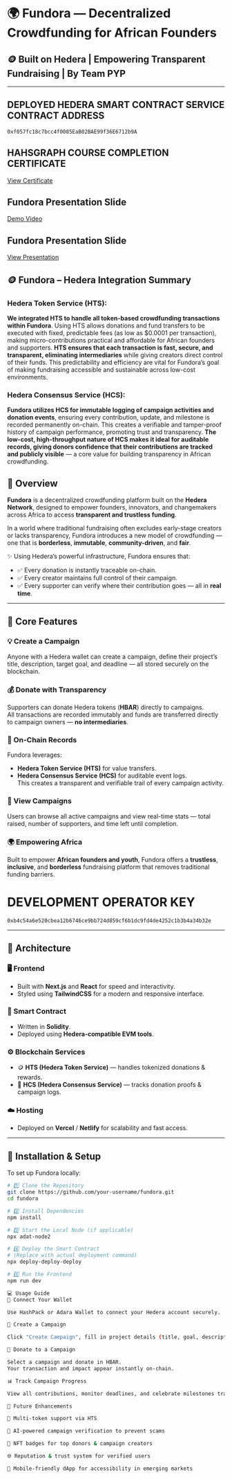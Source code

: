 # 🌍 **Fundora — Decentralized Crowdfunding for African Founders**

## 🪙 Built on **Hedera** | Empowering Transparent Fundraising | By **Team PYP**

---

## DEPLOYED HEDERA SMART CONTRACT SERVICE CONTRACT ADDRESS
```0xf057fc18c7bcc4f0085EaB02BAE99f36E6712b9A```

## HAHSGRAPH COURSE COMPLETION CERTIFICATE
<a href="https://drive.google.com/file/d/1vctIZO4N9FKCnJFWIRASnIeJkZtUYMZY/view?usp=sharing">View Certificate</a>


## Fundora Presentation Slide
<a href="https://youtu.be/Cy6GhUrWrr8">Demo Video</a>


## Fundora Presentation Slide
<a href="https://fundora-2x9pzvv.gamma.site/">View Presentation</a>


## 🪙 Fundora – Hedera Integration Summary

### Hedera Token Service (HTS):
**We integrated HTS to handle all token-based crowdfunding transactions within Fundora**. Using HTS allows donations and fund transfers to be executed with fixed, predictable fees (as low as $0.0001 per transaction), making micro-contributions practical and affordable for African founders and supporters. **HTS ensures that each transaction is fast, secure, and transparent, eliminating intermediaries** while giving creators direct control of their funds. This predictability and efficiency are vital for Fundora’s goal of making fundraising accessible and sustainable across low-cost environments.

### Hedera Consensus Service (HCS):
**Fundora utilizes HCS for immutable logging of campaign activities and donation events**, ensuring every contribution, update, and milestone is recorded permanently on-chain. This creates a verifiable and tamper-proof history of campaign performance, promoting trust and transparency. **The low-cost, high-throughput nature of HCS makes it ideal for auditable records, giving donors confidence that their contributions are tracked and publicly visible** — a core value for building transparency in African crowdfunding.

## 🚀 **Overview**

**Fundora** is a decentralized crowdfunding platform built on the **Hedera Network**, designed to empower founders, innovators, and changemakers across Africa to access **transparent and trustless funding**.

In a world where traditional fundraising often excludes early-stage creators or lacks transparency, Fundora introduces a new model of crowdfunding — one that is **borderless**, **immutable**, **community-driven**, and **fair**.

✨ Using Hedera’s powerful infrastructure, Fundora ensures that:
- ✅ Every donation is instantly traceable on-chain.  
- ✅ Every creator maintains full control of their campaign.  
- ✅ Every supporter can verify where their contribution goes — all in **real time**.  

---

## 🧩 **Core Features**

### 💡 Create a Campaign  
Anyone with a Hedera wallet can create a campaign, define their project’s title, description, target goal, and deadline — all stored securely on the blockchain.

### 💰 Donate with Transparency  
Supporters can donate Hedera tokens (**HBAR**) directly to campaigns.  
All transactions are recorded immutably and funds are transferred directly to campaign owners — **no intermediaries**.

### 🧾 On-Chain Records  
Fundora leverages:  
- **Hedera Token Service (HTS)** for value transfers.  
- **Hedera Consensus Service (HCS)** for auditable event logs.  
This creates a transparent and verifiable trail of every campaign activity.

### 🧍 View Campaigns  
Users can browse all active campaigns and view real-time stats — total raised, number of supporters, and time left until completion.

### 🌍 Empowering Africa  
Built to empower **African founders and youth**, Fundora offers a **trustless**, **inclusive**, and **borderless** fundraising platform that removes traditional funding barriers.

# DEVELOPMENT OPERATOR KEY
```0xb4c54a6e520cbea12b6746ce9bb724d859cf6b1dc9fd4de4252c1b3b4a34b32e```

---

## 🧠 **Architecture**

### 🖥️ Frontend
- Built with **Next.js** and **React** for speed and interactivity.  
- Styled using **TailwindCSS** for a modern and responsive interface.

### 🔐 Smart Contract
- Written in **Solidity**.  
- Deployed using **Hedera-compatible EVM tools**.  

### ⚙️ Blockchain Services
- 🪙 **HTS (Hedera Token Service)** — handles tokenized donations & rewards.  
- 📜 **HCS (Hedera Consensus Service)** — tracks donation proofs & campaign logs.  

### ☁️ Hosting
- Deployed on **Vercel** / **Netlify** for scalability and fast access.

---

## 🧭 **Installation & Setup**

To set up Fundora locally:

```bash
# 1️⃣ Clone the Repository
git clone https://github.com/your-username/fundora.git
cd fundora

# 2️⃣ Install Dependencies
npm install

# 3️⃣ Start the Local Node (if applicable)
npx adat-node2

# 4️⃣ Deploy the Smart Contract
# (Replace with actual deployment command)
npx deploy-deploy-deploy

# 5️⃣ Run the Frontend
npm run dev

💻 Usage Guide
🔗 Connect Your Wallet

Use HashPack or Adara Wallet to connect your Hedera account securely.

🧾 Create a Campaign

Click "Create Campaign", fill in project details (title, goal, description), and submit.

💸 Donate to a Campaign

Select a campaign and donate in HBAR.
Your transaction and impact appear instantly on-chain.

📊 Track Campaign Progress

View all contributions, monitor deadlines, and celebrate milestones transparently.

🧩 Future Enhancements

💱 Multi-token support via HTS

🤖 AI-powered campaign verification to prevent scams

🏅 NFT badges for top donors & campaign creators

🌐 Reputation & trust system for verified users

📱 Mobile-friendly dApp for accessibility in emerging markets